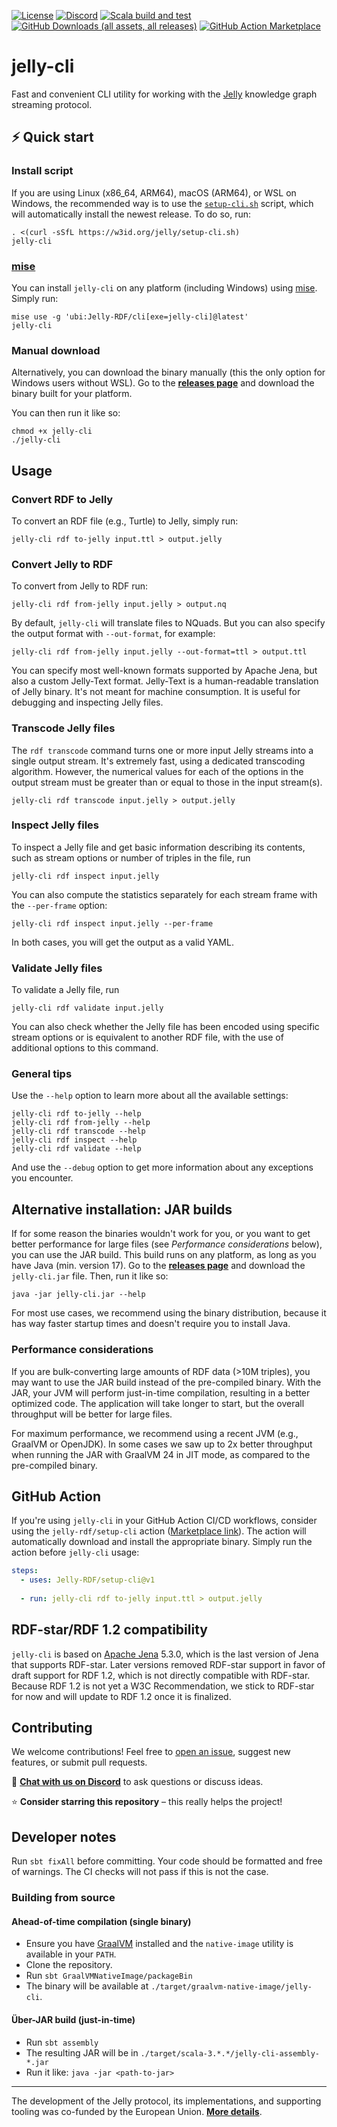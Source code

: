 [![License](https://img.shields.io/badge/License-Apache%202.0-blue.svg)](https://opensource.org/licenses/Apache-2.0) [![Discord](https://img.shields.io/discord/1333391881404420179?label=Discord%20chat)](https://discord.gg/A8sN5XwVa5) [![Scala build and test](https://github.com/Jelly-RDF/cli/actions/workflows/scala.yml/badge.svg)](https://github.com/Jelly-RDF/cli/actions/workflows/scala.yml) [![GitHub Downloads (all assets, all releases)](https://img.shields.io/github/downloads/Jelly-RDF/cli/total)](https://github.com/Jelly-RDF/cli/releases) [![GitHub Action Marketplace](https://img.shields.io/badge/GitHub%20Action-Marketplace-blue)](https://github.com/marketplace/actions/setup-jelly-cli)

# jelly-cli

Fast and convenient CLI utility for working with the [Jelly](https://jelly-rdf.github.io/dev/) knowledge graph streaming protocol.

## ⚡ Quick start

### Install script

If you are using Linux (x86_64, ARM64), macOS (ARM64), or WSL on Windows, the recommended way is to use the [`setup-cli.sh`](https://github.com/Jelly-RDF/cli/blob/main/install.sh) script, which will automatically install the newest release.
To do so, run:

```shell
. <(curl -sSfL https://w3id.org/jelly/setup-cli.sh)
jelly-cli
```

### [mise](https://mise.jdx.dev/getting-started.html)

You can install `jelly-cli` on any platform (including Windows) using [mise](https://mise.jdx.dev/getting-started.html). Simply run:

```shell
mise use -g 'ubi:Jelly-RDF/cli[exe=jelly-cli]@latest'
jelly-cli
```

### Manual download

Alternatively, you can download the binary manually (this the only option for Windows users without WSL). Go to the **[releases page](https://github.com/Jelly-RDF/cli/releases/latest)** and download the binary built for your platform.

You can then run it like so:

```shell
chmod +x jelly-cli
./jelly-cli
```

## Usage

### Convert RDF to Jelly

To convert an RDF file (e.g., Turtle) to Jelly, simply run:

```shell
jelly-cli rdf to-jelly input.ttl > output.jelly
```

### Convert Jelly to RDF

To convert from Jelly to RDF run:

```shell
jelly-cli rdf from-jelly input.jelly > output.nq
```

By default, `jelly-cli` will translate files to NQuads. 
But you can also specify the output format with `--out-format`, for example:

```shell
jelly-cli rdf from-jelly input.jelly --out-format=ttl > output.ttl
```

You can specify most well-known formats supported by Apache Jena, but also a custom Jelly-Text format. 
Jelly-Text is a human-readable translation of Jelly binary. It's not meant for machine consumption. It is useful for debugging and inspecting Jelly files.

### Transcode Jelly files

The `rdf transcode` command turns one or more input Jelly streams into a single output stream. It's extremely fast, using a dedicated transcoding algorithm. However, the numerical values for each of the options in the output stream must be greater than or equal to those in the input stream(s).

```shell
jelly-cli rdf transcode input.jelly > output.jelly
```

### Inspect Jelly files

To inspect a Jelly file and get basic information describing its contents, such as stream options or number of triples in the file, run

```shell
jelly-cli rdf inspect input.jelly
```

You can also compute the statistics separately for each stream frame with the `--per-frame` option:

```shell
jelly-cli rdf inspect input.jelly --per-frame
```

In both cases, you will get the output as a valid YAML.

### Validate Jelly files

To validate a Jelly file, run

```shell
jelly-cli rdf validate input.jelly
```

You can also check whether the Jelly file has been encoded using specific stream options or is equivalent to another RDF file, with the use of additional options to this command.

### General tips

Use the `--help` option to learn more about all the available settings:

```shell
jelly-cli rdf to-jelly --help
jelly-cli rdf from-jelly --help
jelly-cli rdf transcode --help
jelly-cli rdf inspect --help
jelly-cli rdf validate --help
```

And use the `--debug` option to get more information about any exceptions you encounter.

## Alternative installation: JAR builds

If for some reason the binaries wouldn't work for you, or you want to get better performance for large files (see *Performance considerations* below), you can use the JAR build. This build runs on any platform, as long as you have Java (min. version 17). Go to the **[releases page](https://github.com/Jelly-RDF/cli/releases/latest)** and download the `jelly-cli.jar` file. Then, run it like so:

```shell
java -jar jelly-cli.jar --help
```

For most use cases, we recommend using the binary distribution, because it has way faster startup times and doesn't require you to install Java.

### Performance considerations

If you are bulk-converting large amounts of RDF data (>10M triples), you may want to use the JAR build instead of the pre-compiled binary. With the JAR, your JVM will perform just-in-time compilation, resulting in a better optimized code. The application will take longer to start, but the overall throughput will be better for large files.

For maximum performance, we recommend using a recent JVM (e.g., GraalVM or OpenJDK). In some cases we saw up to 2x better throughput when running the JAR with GraalVM 24 in JIT mode, as compared to the pre-compiled binary.

## GitHub Action

If you're using `jelly-cli` in your GitHub Action CI/CD workflows, consider using the `jelly-rdf/setup-cli` action ([Marketplace link](https://github.com/marketplace/actions/setup-jelly-cli)). The action will automatically download and install the appropriate binary. Simply run the action before `jelly-cli` usage:

```yaml
steps:
  - uses: Jelly-RDF/setup-cli@v1
    
  - run: jelly-cli rdf to-jelly input.ttl > output.jelly
```

## RDF-star/RDF 1.2 compatibility

`jelly-cli` is based on [Apache Jena](https://jena.apache.org/) 5.3.0, which is the last version of Jena that supports RDF-star. Later versions removed RDF-star support in favor of draft support for RDF 1.2, which is not directly compatible with RDF-star. Because RDF 1.2 is not yet a W3C Recommendation, we stick to RDF-star for now and will update to RDF 1.2 once it is finalized.

## Contributing

We welcome contributions! Feel free to [open an issue](https://github.com/Jelly-RDF/cli/issues/new), suggest new features, or submit pull requests.

💬 [**Chat with us on Discord**](https://discord.gg/A8sN5XwVa5) to ask questions or discuss ideas.

⭐ **Consider starring this repository** – this really helps the project!

## Developer notes

Run `sbt fixAll` before committing. Your code should be formatted and free of warnings.
The CI checks will not pass if this is not the case.

### Building from source

#### Ahead-of-time compilation (single binary)

- Ensure you have [GraalVM](https://www.graalvm.org/) installed and the `native-image` utility is available in your `PATH`.
- Clone the repository.
- Run `sbt GraalVMNativeImage/packageBin`
- The binary will be available at `./target/graalvm-native-image/jelly-cli`.

#### Über-JAR build (just-in-time)

- Run `sbt assembly`
- The resulting JAR will be in `./target/scala-3.*.*/jelly-cli-assembly-*.jar`
- Run it like: `java -jar <path-to-jar>`

----

The development of the Jelly protocol, its implementations, and supporting tooling was co-funded by the European Union. **[More details](https://w3id.org/jelly/dev/licensing/projects)**.
